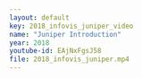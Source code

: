 ```yaml
---
layout: default
key: 2018_infovis_juniper_video
name: "Juniper Introduction" 
year: 2018
youtube-id: EAjNxFgsJ58
file: 2018_infovis_juniper.mp4
---
```

